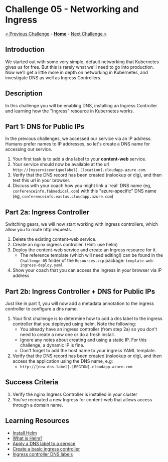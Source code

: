 # Challenge 05 - Networking and Ingress

[< Previous Challenge](./Challenge-04-updates.md) - **[Home](../README.md)** - [Next Challenge >](./Challenge-06-resiliency.md)

## Introduction

We started out with some very simple, default networking that Kubernetes gives us for free. But this is rarely what we'll need to go into production. Now we'll get a little more in depth on networking in Kubernetes, and investigate DNS as well as Ingress Controllers.

## Description

In this challenge you will be enabling DNS, installing an Ingress Controller and learning how the "Ingress" resource in Kubernetes works. 

## Part 1:  DNS for Public IPs
In the previous challenges, we accessed our service via an IP address.  Humans prefer names to IP addresses, so let's create a DNS name for accessing our service.

1. Your first task is to add a dns label to your __content-web__ service. 
2. Your service should now be available at the url `http://[myserviceuniquelabel].[location].cloudapp.azure.com`.
3. Verify that the DNS record has been created (nslookup or dig), and then test this url in your browser.
4. Discuss with your coach how you might link a 'real' DNS name (eg, `conferenceinfo.fabmedical.com`) with this "azure-specific" DNS name (eg, `conferenceinfo.eastus.cloudapp.azure.com`)

## Part 2a: Ingress Controller
Switching gears, we will now start working with ingress controllers, which allow you to route http requests.

1. Delete the existing content-web service.
2. Create an nginx ingress controller. (Hint: use helm)
3. Deploy the content-web service and create an Ingress resource for it. 
   - The reference template (which will need editing!) can be found in the `Challenge-05` folder of the `Resources.zip` package: `template-web-ingress-deploy.yaml`
4. Show your coach that you can access the ingress in your browser via IP address

## Part 2b: Ingress Controller + DNS for Public IPs
Just like in part 1, you will now add a metadata annotation to the ingress controller to configure a dns name.

1. Your first challenge is to determine how to add a dns label to the ingress controller that you deployed using helm.  Note the following:
   - You already have an ingress controller (from step 2a) so you don't need to create a new one or do a fresh install.
   - Ignore any notes about creating and using a static IP.  For this challenge, a dynamic IP is fine.
   - Don't forget to add the host name to your ingress YAML template.
2. Verify that the DNS record has been created (nslookup or dig), and then access the application using the DNS name, e.g: 
    - `http://[new-dns-label].[REGION].cloudapp.azure.com`


## Success Criteria

1. Verify the nginx Ingress Controller is installed in your cluster
2. You've recreated a new Ingress for content-web that allows access through a domain name.

## Learning Resources

* [Install Helm](https://helm.sh/docs/intro/install/)
* [What is Helm?](https://helm.sh/)
* [Apply a DNS label to a service](https://docs.microsoft.com/en-us/azure/aks/static-ip#apply-a-dns-label-to-the-service)
* [Create a basic ingress controller](https://docs.microsoft.com/en-us/azure/aks/ingress-basic)
* [Ingress controller DNS labels](https://docs.microsoft.com/en-us/azure/aks/ingress-static-ip)
